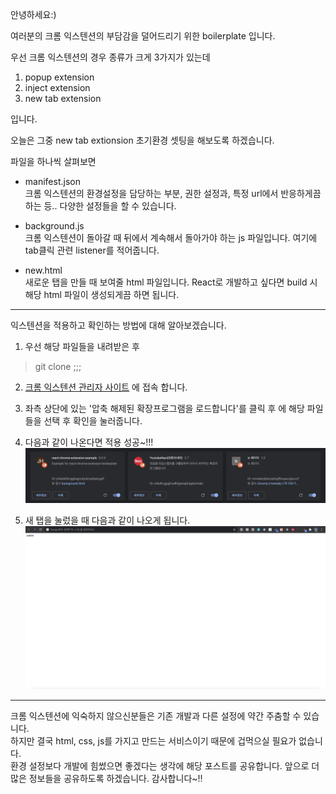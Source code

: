 안녕하세요:)

여러분의 크롬 익스텐션의 부담감을 덜어드리기 위한 boilerplate 입니다.

우선 크롬 익스텐션의 경우 종류가 크게 3가지가 있는데

1. popup extension
2. inject extension
3. new tab extension

입니다.

오늘은 그중 new tab extionsion 초기환경 셋팅을 해보도록 하겠습니다.

파일을 하나씩 살펴보면

- manifest.json  
  크롬 익스텐션의 환경설정을 담당하는 부분, 권한 설정과, 특정 url에서 반응하게끔 하는 등.. 다양한 설정들을 할 수 있습니다.

- background.js  
  크롬 익스텐션이 돌아갈 때 뒤에서 계속해서 돌아가야 하는 js 파일입니다. 여기에 tab클릭 관련 listener를 적어줍니다.

- new.html  
  새로운 탭을 만들 때 보여줄 html 파일입니다. React로 개발하고 싶다면 build 시 해당 html 파일이 생성되게끔 하면 됩니다.

---

익스텐션을 적용하고 확인하는 방법에 대해 알아보겠습니다.

1. 우선 해당 파일들을 내려받은 후

> git clone ;;;
> <br>

2. [크롬 익스텐션 관리자 사이트](chrome://extensions/) 에 접속 합니다.

3. 좌측 상단에 있는 '압축 해제된 확장프로그램을 로드합니다'를 클릭 후 에 해당 파일들을 선택 후 확인을 눌러줍니다.

4. 다음과 같이 나온다면 적용 성공~!!!
   ![이미지](./images/main.png)

5. 새 탭을 눌렀을 때 다음과 같이 나오게 됩니다.
   ![이미지](./images/new.png)

---

크롬 익스텐션에 익숙하지 않으신분들은 기존 개발과 다른 설정에 약간 주춤할 수 있습니다.  
하지만 결국 html, css, js를 가지고 만드는 서비스이기 때문에 겁먹으실 필요가 없습니다.  
환경 설정보다 개발에 힘썼으면 좋겠다는 생각에 해당 포스트를 공유합니다. 앞으로 더 많은 정보들을 공유하도록 하겠습니다. 감사합니다~!!
